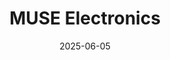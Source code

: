 ---  
layout: startup_page  
title: "MUSE Electronics"  
id: "backbone.io"  
permalink: "/museelectronicsbackbone.io06052025/"  
website: "https://www.backbone.io/"  
funding_round: ""  
funding_amount: ""  
investors: "Sparring Capital Partners"  
about: "MUSE Electronics develops secure, mission-adaptable end-user devices for armed forces and infrastructure providers. Their solutions are designed for secure operations in demanding environments, featuring physical data separation, role-based hardware reconfiguration, real-time system integrity monitoring, and ruggedized builds."  
markets: "Cybersecurity, Defense, Computer Hardware Manufacturing"  
hq: "Vienna, Austria"  
founded_year: "2014"  
linkedin: "https://www.linkedin.com/company/backbone-io"  
twitter: ""  
instagram: ""  
facebook: ""  
crunchbase: ""  
pitchbook: "https://pitchbook.com/profiles/company/187853-05"  

date_display: "05-Jun-2025"  
date: "2025-06-05"

# SEO Optimization  
meta_title: "MUSE Electronics"  
meta_description: "MUSE Electronics, MUSE Electronics develops secure, mission-adaptable end-user devices for armed forces and infrastructure providers. Their solutions are designed for s..."  
meta_keywords: "MUSE Electronics, Cybersecurity, Defense, Computer Hardware Manufacturing,  funding"  
canonical_url: "https://startup.projectstartups.com/museelectronicsbackbone.io06052025/"  
---